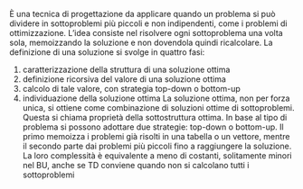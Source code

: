 È una tecnica di progettazione da applicare quando un problema si può dividere in sottoproblemi più
piccoli e non indipendenti, come i problemi di ottimizzazione. L’idea consiste nel risolvere ogni sottoproblema una volta sola, memoizzando la soluzione e non dovendola quindi ricalcolare. La definizione
di una soluzione si svolge in quattro fasi:
1. caratterizzazione della struttura di una soluzione ottima
2. definizione ricorsiva del valore di una soluzione ottima
3. calcolo di tale valore, con strategia top-down o bottom-up
4. individuazione della soluzione ottima
   La soluzione ottima, non per forza unica, si ottiene come combinazione di soluzioni ottime di sottoproblemi. Questa si chiama proprietà della sottostruttura ottima.
   In base al tipo di problema si possono adottare due strategie: top-down o bottom-up. Il primo
   memoizza i problemi già risolti in una tabella o un vettore, mentre il secondo parte dai problemi più
   piccoli fino a raggiungere la soluzione. La loro complessità è equivalente a meno di costanti, solitamente
   minori nel BU, anche se TD conviene quando non si calcolano tutti i sottoproblemi